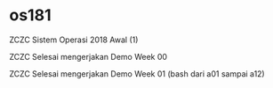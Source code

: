 # os181
ZCZC Sistem Operasi 2018 Awal (1)

ZCZC Selesai mengerjakan Demo Week 00

ZCZC Selesai mengerjakan Demo Week 01 (bash dari a01 sampai a12)
